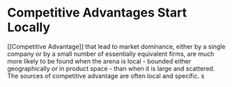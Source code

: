 # Competitive Advantages Start Locally

[[Competitive Advantage]] that lead to market dominance, either by a single company or by a small number of essentially equivalent firms, are much more likely to be found when the arena is local - bounded either geographically or in product space - than when it is large and scattered. The sources of competitive advantage are often local and specific. s